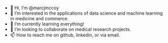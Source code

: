 - 👋 Hi, I’m @marcjmccoy
- 👀 I’m interested in the applications of data science and machine learning in medicine and commerce.
- 🌱 I’m currently learning everything!
- 💞️ I’m looking to collaborate on medical research projects.
- 📫 How to reach me on github, linkedin, or via email.

<!---
marcjmccoy/marcjmccoy is a ✨ special ✨ repository because its `README.md` (this file) appears on your GitHub profile.
You can click the Preview link to take a look at your changes.
--->
